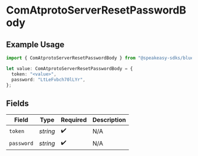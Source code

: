 # ComAtprotoServerResetPasswordBody

## Example Usage

```typescript
import { ComAtprotoServerResetPasswordBody } from "@speakeasy-sdks/bluesky/models/operations";

let value: ComAtprotoServerResetPasswordBody = {
  token: "<value>",
  password: "LtLeFvbch70lLYr",
};
```

## Fields

| Field              | Type               | Required           | Description        |
| ------------------ | ------------------ | ------------------ | ------------------ |
| `token`            | *string*           | :heavy_check_mark: | N/A                |
| `password`         | *string*           | :heavy_check_mark: | N/A                |